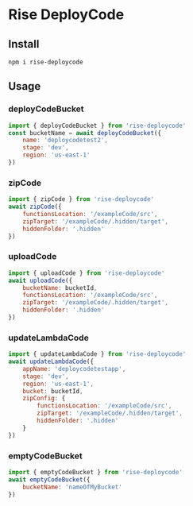 # Rise DeployCode

## Install

```
npm i rise-deploycode
```

## Usage

### deployCodeBucket

```js
import { deployCodeBucket } from 'rise-deploycode'
const bucketName = await deployCodeBucket({
    name: 'deploycodetest2',
    stage: 'dev',
    region: 'us-east-1'
})
```

### zipCode

```js
import { zipCode } from 'rise-deploycode'
await zipCode({
    functionsLocation: '/exampleCode/src',
    zipTarget: '/exampleCode/.hidden/target',
    hiddenFolder: '.hidden'
})
```

### uploadCode

```js
import { uploadCode } from 'rise-deploycode'
await uploadCode({
    bucketName: bucketId,
    functionsLocation: '/exampleCode/src',
    zipTarget: '/exampleCode/.hidden/target',
    hiddenFolder: '.hidden'
})
```

### updateLambdaCode

```js
import { updateLambdaCode } from 'rise-deploycode'
await updateLambdaCode({
    appName: 'deploycodetestapp',
    stage: 'dev',
    region: 'us-east-1',
    bucket: bucketId,
    zipConfig: {
        functionsLocation: '/exampleCode/src',
        zipTarget: '/exampleCode/.hidden/target',
        hiddenFolder: '.hidden'
    }
})
```

### emptyCodeBucket

```js
import { emptyCodeBucket } from 'rise-deploycode'
await emptyCodeBucket({
    bucketName: 'nameOfMyBucket'
})
```
